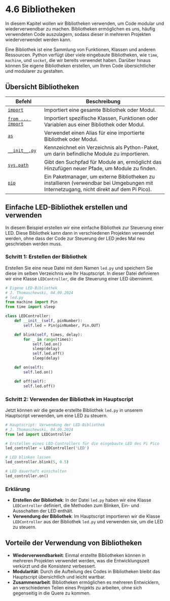 # 4.6 Bibliotheken

In diesem Kapitel wollen wir Bibliotheken verwenden, um Code modular und wiederverwendbar zu machen. Bibliotheken ermöglichen es uns, häufig verwendeten Code auszulagern, sodass dieser in mehreren Projekten wiederverwendet werden kann. 

Eine Bibliothek ist eine Sammlung von Funktionen, Klassen und anderen Ressourcen. Python verfügt über viele eingebaute Bibliotheken, wie `time`, `machine`, und `socket`, die wir bereits verwendet haben. Darüber hinaus können Sie eigene Bibliotheken erstellen, um Ihren Code übersichtlicher und modularer zu gestalten.

## Übersicht Bibliotheken

| Befehl              | Beschreibung                                                   |
|---------------------|----------------------------------------------------------------|
| [`import`](https://docs.python.org/3/reference/simple_stmts.html#import)            | Importiert eine gesamte Bibliothek oder Modul.                 |
| [`from ... import`](https://docs.python.org/3/reference/simple_stmts.html#import)   | Importiert spezifische Klassen, Funktionen oder Variablen aus einer Bibliothek oder Modul. |
| [`as`](https://docs.python.org/3/reference/simple_stmts.html#import)                | Verwendet einen Alias für eine importierte Bibliothek oder Modul. |
| [`__init__.py`](https://docs.python.org/3/tutorial/modules.html#packages)       | Kennzeichnet ein Verzeichnis als Python-Paket, um darin befindliche Module zu importieren. |
| [`sys.path`](https://docs.python.org/3/library/sys.html#sys.path)          | Gibt den Suchpfad für Module an, ermöglicht das Hinzufügen neuer Pfade, um Module zu finden. |
| [`pip`](https://pip.pypa.io/en/stable/user_guide/)               | Ein Paketmanager, um externe Bibliotheken zu installieren (verwendbar bei Umgebungen mit Internetzugang, nicht direkt auf dem Pi Pico). |



## Einfache LED-Bibliothek erstellen und verwenden

In diesem Beispiel erstellen wir eine einfache Bibliothek zur Steuerung einer LED. Diese Bibliothek kann dann in verschiedenen Projekten verwendet werden, ohne dass der Code zur Steuerung der LED jedes Mal neu geschrieben werden muss.

### Schritt 1: Erstellen der Bibliothek

Erstellen Sie eine neue Datei mit dem Namen `led.py` und speichern Sie diese im selben Verzeichnis wie Ihr Hauptscript. In dieser Datei definieren wir eine Klasse `LEDController`, die die Steuerung einer LED übernimmt.

```python linenums="1"
# Eigene LED-Bibliothek
# J. Thomaschewski, 04.09.2024
# led.py
from machine import Pin
from time import sleep

class LEDController:
    def __init__(self, pinNumber):
        self.led = Pin(pinNumber, Pin.OUT)

    def blink(self, times, delay):
        for _ in range(times):
            self.led.on()
            sleep(delay)
            self.led.off()
            sleep(delay)

    def on(self):
        self.led.on()

    def off(self):
        self.led.off()
```

### Schritt 2: Verwenden der Bibliothek im Hauptscript

Jetzt können wir die gerade erstellte Bibliothek `led.py` in unserem Hauptscript verwenden, um eine LED zu steuern.

```python linenums="1"
# Hauptscript: Verwendung der LED-Bibliothek
# J. Thomaschewski, 04.09.2024
from led import LEDController

# Erstellen eines LED-Controllers für die eingebaute LED des Pi Pico
led_controller = LEDController('LED')

# LED blinken lassen
led_controller.blink(5, 0.5)

# LED dauerhaft einschalten
led_controller.on()
```

### Erklärung

- **Erstellen der Bibliothek**: In der Datei `led.py` haben wir eine Klasse `LEDController` definiert, die Methoden zum Blinken, Ein- und Ausschalten der LED enthält.
- **Verwendung der Bibliothek**: Im Hauptscript importieren wir die Klasse `LEDController` aus der Bibliothek `led.py` und verwenden sie, um die LED zu steuern.

## Vorteile der Verwendung von Bibliotheken

- **Wiederverwendbarkeit**: Einmal erstellte Bibliotheken können in mehreren Projekten verwendet werden, was die Entwicklungszeit verkürzt und die Konsistenz verbessert.
- **Modularität**: Durch die Aufteilung des Codes in Bibliotheken bleibt das Hauptscript übersichtlich und leicht wartbar.
- **Zusammenarbeit**: Bibliotheken ermöglichen es mehreren Entwicklern, an verschiedenen Teilen eines Projekts zu arbeiten, ohne sich gegenseitig in die Quere zu kommen.


